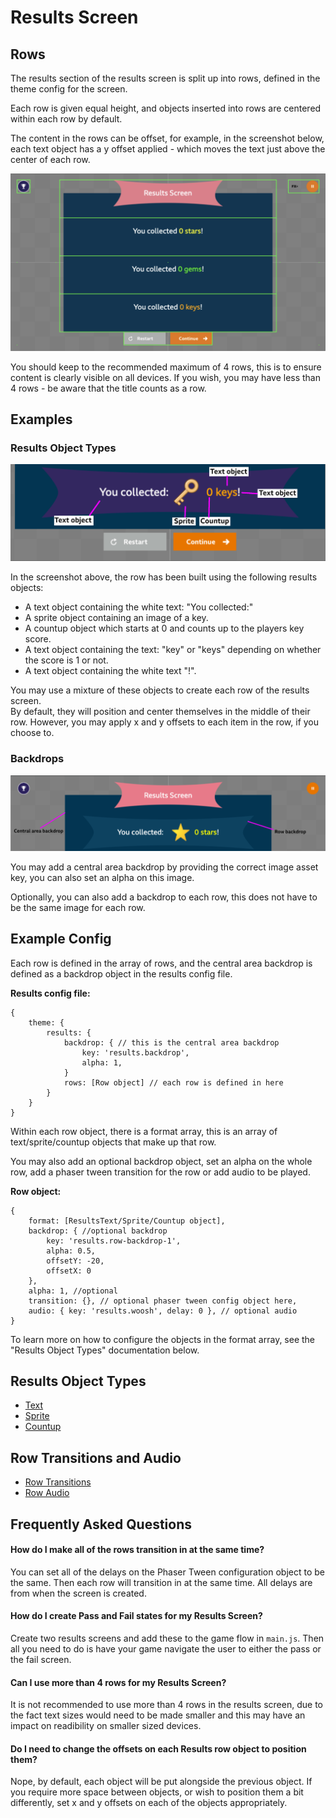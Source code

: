 # Results Screen

## Rows

The results section of the results screen is split up into rows, defined in the theme config for the screen.  

Each row is given equal height, and objects inserted into rows are centered within each row by default.  

The content in the rows can be offset, for example, in the screenshot below, each text object has a y offset applied - which moves the text just above the center of each row.

!["screenshot of results screen"](./images/results-rows.png)

You should keep to the recommended maximum of 4 rows, this is to ensure content is clearly visible on all devices. If you wish, you may have less than 4 rows - be aware that the title counts as a row.


## Examples

### Results Object Types

!["screenshot of results row objects"](./images/results-objects.png)

In the screenshot above, the row has been built using the following results objects:
- A text object containing the white text: "You collected:"
- A sprite object containing an image of  a key.
- A countup object which starts at 0 and counts up to the players key score.
- A text object containing the text: "key" or "keys" depending on whether the score is 1 or not.
- A text object containing the white text "!".

You may use a mixture of these objects to create each row of the results screen.  
By default, they will position and center themselves in the middle of their row. However, you may apply x and y offsets to each item in the row, if you choose to.

### Backdrops

!["screenshot of results backdrops"](./images/results-backdrops.png)

You may add a central area backdrop by providing the correct image asset key, you can also set an alpha on this image.

Optionally, you can also add a backdrop to each row, this does not have to be the same image for each row.

## Example Config

Each row is defined in the array of rows, and the central area backdrop is defined as a backdrop object in the results config file.

**Results config file:**
```json5
{
    theme: {
        results: {
            backdrop: { // this is the central area backdrop
                key: 'results.backdrop',
                alpha: 1,
            }
            rows: [Row object] // each row is defined in here
        }
    }
}
```

Within each row object, there is a format array, this is an array of text/sprite/countup objects that make up that row.

You may also add an optional backdrop object, set an alpha on the whole row, add a phaser tween transition for the row or add audio to be played.

**Row object:**
```json5
{
    format: [ResultsText/Sprite/Countup object],
    backdrop: { //optional backdrop
        key: 'results.row-backdrop-1',
        alpha: 0.5,
        offsetY: -20,
        offsetX: 0
    },
    alpha: 1, //optional
    transition: {}, // optional phaser tween config object here,
    audio: { key: 'results.woosh', delay: 0 }, // optional audio
}
```

To learn more on how to configure the objects in the format array, see the "Results Object Types" documentation below.

## Results Object Types

* [Text](./results-text.md)
* [Sprite](./results-sprite.md)
* [Countup](./results-countup.md)

## Row Transitions and Audio

* [Row Transitions](./results-transitions.md)
* [Row Audio](./results-audio.md)

## Frequently Asked Questions

#### How do I make all of the rows transition in at the same time?  
You can set all of the delays on the Phaser Tween configuration object to be the same. Then each row will transition in at the same time. All delays are from when the screen is created.

#### How do I create Pass and Fail states for my Results Screen?  
Create two results screens and add these to the game flow in `main.js`. Then all you need to do is have your game navigate the user to either the pass or the fail screen.

#### Can I use more than 4 rows for my Results Screen?
It is not recommended to use more than 4 rows in the results screen, due to the fact text sizes would need to be made smaller and this may have an impact on readibility on smaller sized devices.

#### Do I need to change the offsets on each Results row object to position them?
Nope, by default, each object will be put alongside the previous object. If you require more space between objects, or wish to position them a bit differently, set x and y offsets on each of the objects appropriately.